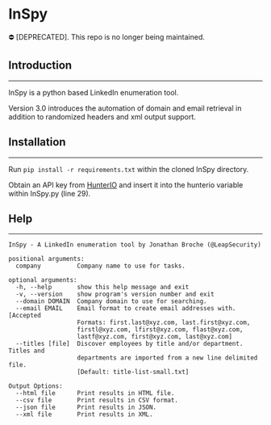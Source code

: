 # InSpy

⛔ [DEPRECATED]. This repo is no longer being maintained.

## Introduction
-----

InSpy is a python based LinkedIn enumeration tool.

Version 3.0 introduces the automation of domain and email retrieval in addition to randomized headers and xml output support.

## Installation
-----

Run `pip install -r requirements.txt` within the cloned InSpy directory.

Obtain an API key from [HunterIO](https://hunter.io/) and insert it into the hunterio variable within InSpy.py (line 29).

## Help
-----

```
InSpy - A LinkedIn enumeration tool by Jonathan Broche (@LeapSecurity)

positional arguments:
  company          Company name to use for tasks.

optional arguments:
  -h, --help       show this help message and exit
  -v, --version    show program's version number and exit
  --domain DOMAIN  Company domain to use for searching.
  --email EMAIL    Email format to create email addresses with. [Accepted
                   Formats: first.last@xyz.com, last.first@xyz.com,
                   firstl@xyz.com, lfirst@xyz.com, flast@xyz.com,
                   lastf@xyz.com, first@xyz.com, last@xyz.com]
  --titles [file]  Discover employees by title and/or department. Titles and
                   departments are imported from a new line delimited file.
                   [Default: title-list-small.txt]

Output Options:
  --html file      Print results in HTML file.
  --csv file       Print results in CSV format.
  --json file      Print results in JSON.
  --xml file       Print results in XML.
```

